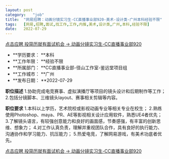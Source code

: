 ```yaml
---
layout:	post
category:	"job"
title:	"网易招聘：动画分镜实习生-CC直播事业部920-美术-设计类-广州本科经验不限"
tags:	[网易,招聘,面试,找工作,工作,内推,美术,设计类,广州,本科,经验不限]
date:	2022-07-29
---
```


[点击应聘 投简历就有面试机会 -> 动画分镜实习生-CC直播事业部920](http://mobile.bole.netease.com/bole/boleDetail?id=34597&employeeId=346f03c3cda5f04c&key=all)



- **学历要求： **本科
- **工作年限： **经验不限
- **所属部门： **CC直播事业部-径山工作室-鉴远堂项目组
- **工作城市： **广州
- **发布日期： **2022-07-29



**职位描述**
1.协助完成电竞赛事、虚拟演播厅等项目的镜头设计和后期制作等工作；
2.包括分镜脚本、三维镜头layout、赛事相关剪辑等内容。



**职位要求**
1.本科以上学历，艺术院校或影视动画专业等相关专业在校生；
2.熟练使用Photoshop、maya、PR、AE等影视相关设计应用软件，熟悉UE4者优先；
3.了解镜头语言，有较强创意能力和良好的画面感，节奏感强，有丰富的创新思维、想象力；
4.对工作认真负责，理解并重视团队合作，具有良好的执行能力、沟通协作和学习能力、抗压能力；
5.热爱电竞，了解网易游戏，有美术功底者优先。



[点击应聘 投简历就有面试机会 -> 动画分镜实习生-CC直播事业部920](http://mobile.bole.netease.com/bole/boleDetail?id=34597&employeeId=346f03c3cda5f04c&key=all)